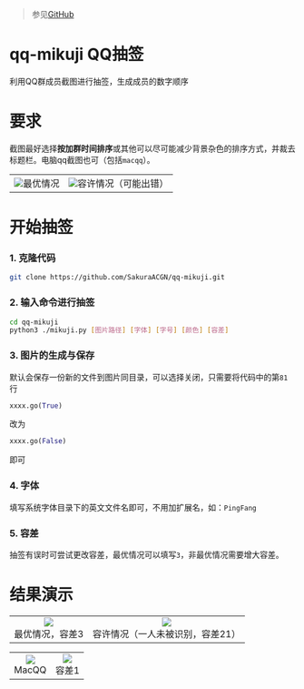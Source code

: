 > 参见[GitHub](https://github.com/SakuraACGN/qq-mikuji)
# qq-mikuji QQ抽签
利用QQ群成员截图进行抽签，生成成员的数字顺序
# 要求
截图最好选择**按加群时间排序**或其他可以尽可能减少背景杂色的排序方式，并裁去标题栏。电脑qq截图也可（包括`macqq`）。

<table>
	<tr>
		<td><center><img src="https://img-blog.csdnimg.cn/20210305225645920.JPEG?x-oss-process=image/watermark,type_ZmFuZ3poZW5naGVpdGk,shadow_10,text_aHR0cHM6Ly9ibG9nLmNzZG4ubmV0L3UwMTE1NzAzMTI=,size_16,color_FFFFFF,t_70#pic_center">最优情况</center></td>
		<td><center><img src="https://img-blog.csdnimg.cn/20210305225751776.JPEG?x-oss-process=image/watermark,type_ZmFuZ3poZW5naGVpdGk,shadow_10,text_aHR0cHM6Ly9ibG9nLmNzZG4ubmV0L3UwMTE1NzAzMTI=,size_16,color_FFFFFF,t_70#pic_center">容许情况（可能出错）</center></td>
	</tr>
</table>

# 开始抽签
### 1. 克隆代码
```bash
git clone https://github.com/SakuraACGN/qq-mikuji.git
```
### 2. 输入命令进行抽签
```bash
cd qq-mikuji
python3 ./mikuji.py [图片路径] [字体] [字号] [颜色] [容差]
```
### 3. 图片的生成与保存
默认会保存一份新的文件到图片同目录，可以选择关闭，只需要将代码中的第`81`行
```python
xxxx.go(True)
```
改为
```python
xxxx.go(False)
```
即可
### 4. 字体
填写系统字体目录下的英文文件名即可，不用加扩展名，如：`PingFang`
### 5. 容差
抽签有误时可尝试更改容差，最优情况可以填写`3`，非最优情况需要增大容差。
# 结果演示

<table>
	<tr>
		<td><center><img src="https://img-blog.csdnimg.cn/20210305231222856.png?x-oss-process=image/watermark,type_ZmFuZ3poZW5naGVpdGk,shadow_10,text_aHR0cHM6Ly9ibG9nLmNzZG4ubmV0L3UwMTE1NzAzMTI=,size_16,color_FFFFFF,t_70#pic_center"><center>最优情况，容差3</center></center></td>
		<td><center><img src="https://img-blog.csdnimg.cn/20210305231258722.png?x-oss-process=image/watermark,type_ZmFuZ3poZW5naGVpdGk,shadow_10,text_aHR0cHM6Ly9ibG9nLmNzZG4ubmV0L3UwMTE1NzAzMTI=,size_16,color_FFFFFF,t_70#pic_center"><center>容许情况（一人未被识别，容差21）</center></center></td>
	</tr>
</table>


<table>
	<tr>
		<td><center><img src="https://img-blog.csdnimg.cn/20210305231419573.png"><center>MacQQ</center></center></td>
		<td><center><img src="https://img-blog.csdnimg.cn/20210305231419614.png"><center>容差1</center></center></td>
	</tr>
</table>
